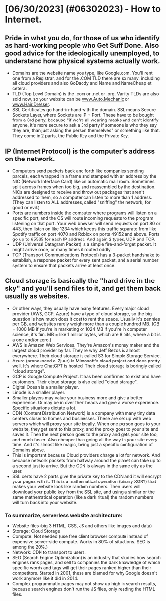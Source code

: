 # [06/30/2023] (#06302023) - How to Internet.

## Pride in what you do, for those of us who identify as hard-working people who Get Suff Done. Also good advice for the ideologically unemployed, to understand how physical systems actually work.

- Domains are the website name you type, like Google.com. You'll rent one from a Registrar, and for the .COM TLD there are so many, including all cloud providers and also GoDaddy and Name and NameCheap et cetera.
- TLD (Top Level Domain) is the .com or .net or .org. Vanity TLDs are also sold now, so your website can be www.Auto.Mechanic or www.Hair.Dresser.
- SSL Certificates go hand-in-hand with the domain. SSL means Secure Sockets Layer, where Sockets are IP + Port. These have to be bought from a 3rd party, because \"if we're all wearing masks and can't identify anyone, it's more secure to ask a 3rd party if someone is who they say they are, than just asking the person themselves\" or something like that. They come in 2 parts, the Public Key and the Private Key.

## IP (Internet Protocol) is the computer's address on the network. 

- Computers send packets back and forth like companies sending parcels, each wrapped in a frame and stamped with an address by the NIC (Network Interface Card) like an automatic mail room. Sometimes split across frames when too big, and reassembled by the destination. NICs are designed to receive and throw out packages that aren't addressed to them, so  a computer can listen to more than 1 address. (They can listen to ALL addresses, called \"sniffing\" the network, for good or evil.)
- Ports are numbers inside the computer where programs will listen on a specific port, and the OS will route incoming requests to the program listening on that port. Your web browser will send requests on port 80 or 443, then listen on like 1234 which keeps this traffic separate from like Spotify traffic on port 4070 and Roblox on ports 49152 and above. Ports go up to 65535 for each IP address. And again 2 types, UDP and TCP.
- UDP (Universal Datagram Packet) is a simple fire-and-forget packet. It might arrive once, or many times if routed oddly.
- TCP (Transport Communications Protocol) has a 3-packet handshake to establish, a response packet for every sent packet, and a serial number system to ensure that packets arrive at least once.

## Cloud storage is basically the \"hard drive in the sky\" and you'll send files to it, and get them back usually as websites. 

- Or other ways, they usually have many features. Every major cloud provider (AWS, GCP, Azure) have a type of cloud storage, so the big question is how much does it cost to rent the space. Usually it's pennies per GB, and websites rarely weigh more than a couple hundred MB. (GB = 1000 MB if you're in marketing or 1024 MB if you're in computer science, it's fun. MB = like 1 million bytes, which are 8 bits, where a bit is a one and/or zero.)
- AWS is Amazon Web Services. They're Amazon's money maker and the largest cloud provider by far. They're why Jeff Bezos is almost everywhere. Their cloud storage is called S3 for Simple Storage Service.
- Azure (pronounced a-Zjuur) is Microsoft's cloud project and does pretty well. It's where ChatGPT is hosted. Their cloud storage is boringly called \"cloud storage\".
- GCP is Google Compute Project. It has been confirmed to exist and have customers. Their cloud storage is also called \"cloud storage\".
- Digital Ocean is a smaller player.
- Linode is a smaller player.
- Smaller players may value your business more and give a better experience. Or may be in over their heads and give a worse experience. Specific situations dictate a lot.
- CDN (Content Distribution Network) is a company with many tiny data centers closer to homes and businesses. These are set up with web servers which will proxy your site locally. When one person goes to your website, they get sent to this proxy, and the proxy goes to your site and saves it. Then the next person goes to the proxy and gets your site too, and much faster. Also cheaper than going all the way to your site every time. And it's almost like magic, being just a specific configuration of Domains above.
- This is important because Cloud providers charge a lot for network. And because network packets from halfway around the planet can take up to a second just to arrive. But the CDN is always in the same city as the user.
- SSL certs have 2 parts give the private key to the CDN and it will encrypt your pages with it. This is a mathematical operation (binary XOR?) that makes your website look like random numbers. Then users will download your public key from the SSL site, and using a similar or the same mathematical operation (like a dark ritual) the random numbers will turn back into your website.

### To summarize, serverless website architecture:

- Website files (big 3 HTML, CSS, JS and others like images and data)
- Storage: Cloud Storage
- Compute: Not needed (use free client browser compute instead of expensive server-side compute. Works in 80% of situations. SEO is among the 20%.)
- Network: CDN to transport to users.
- SEO (Search Engine Optimization) is an industry that studies how search engines rank pages, and sell to companies the dark knowledge of which specific words and tags will get their pages ranked higher than their competitors. Started in 2001, these are blamed for why Google doesn't work anymore like it did in 2014.
- Complex programmatic pages may not show up high in search results, because search engines don't run the JS files, only reading the HTML files.
